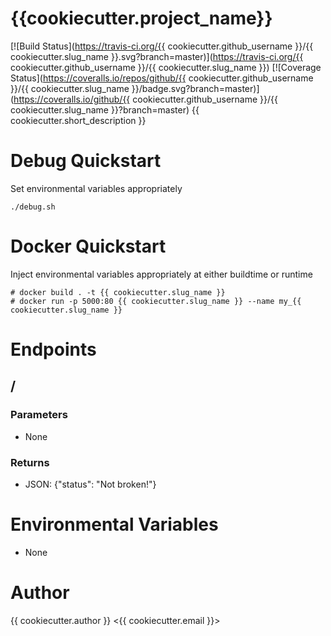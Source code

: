 # {{cookiecutter.project_name}}
[![Build Status](https://travis-ci.org/{{ cookiecutter.github_username }}/{{ cookiecutter.slug_name }}.svg?branch=master)](https://travis-ci.org/{{ cookiecutter.github_username }}/{{ cookiecutter.slug_name }}) [![Coverage Status](https://coveralls.io/repos/github/{{ cookiecutter.github_username }}/{{ cookiecutter.slug_name }}/badge.svg?branch=master)](https://coveralls.io/github/{{ cookiecutter.github_username }}/{{ cookiecutter.slug_name }}?branch=master) 
{{ cookiecutter.short_description }}

# Debug Quickstart
Set environmental variables appropriately
```
./debug.sh
```

# Docker Quickstart
Inject environmental variables appropriately at either buildtime or runtime
```
# docker build . -t {{ cookiecutter.slug_name }}
# docker run -p 5000:80 {{ cookiecutter.slug_name }} --name my_{{ cookiecutter.slug_name }}
```

# Endpoints
## /
### Parameters
* None
### Returns
* JSON: {"status": "Not broken!"}

# Environmental Variables
* None

# Author
{{ cookiecutter.author }} <{{ cookiecutter.email }}>

